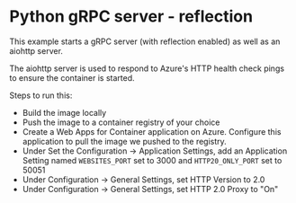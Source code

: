 # Python gRPC server - reflection

This example starts a gRPC server (with reflection enabled) as well as an aiohttp server.

The aiohttp server is used to respond to Azure's HTTP health check pings to ensure the container is started.

Steps to run this:
- Build the image locally
- Push the image to a container registry of your choice
- Create a Web Apps for Container application on Azure. Configure this application to pull the image we pushed to the registry.
- Under Set the Configuration -> Application Settings, add an Application Setting named `WEBSITES_PORT` set to 3000 and `HTTP20_ONLY_PORT` set to 50051
- Under Configuration -> General Settings, set HTTP Version to 2.0
- Under Configuration -> General Settings, set HTTP 2.0 Proxy to "On"